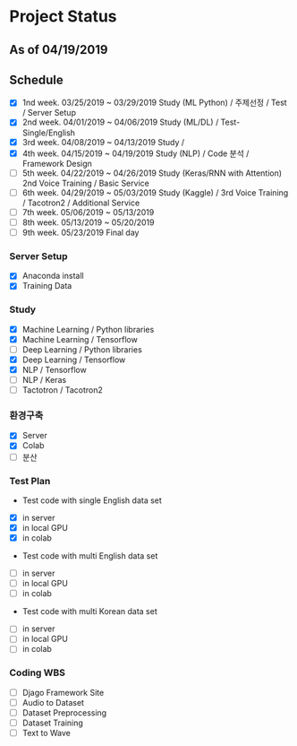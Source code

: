 # Project Status
## As of  04/19/2019 
## Schedule
- [X]   1nd week. 03/25/2019 ~ 03/29/2019 Study (ML Python) / 주제선정 /  Test /  Server Setup 
- [X]   2nd week. 04/01/2019 ~ 04/06/2019 Study (ML/DL) / Test- Single/English
- [X]   3rd week. 04/08/2019 ~ 04/13/2019 Study /  
- [X]   4th week. 04/15/2019 ~ 04/19/2019 Study (NLP) / Code 분석  /  Framework Design 
- [ ]   5th week. 04/22/2019 ~ 04/26/2019 Study (Keras/RNN with Attention) 2nd Voice Training / Basic Service
- [ ]   6th week. 04/29/2019 ~ 05/03/2019 Study (Kaggle) / 3rd Voice Training / Tacotron2  / Additional Service
- [ ]   7th week. 05/06/2019 ~ 05/13/2019 
- [ ]   8th week. 05/13/2019 ~ 05/20/2019
- [ ]   9th week. 05/23/2019              Final day
 
### Server Setup
- [X]   Anaconda install
- [X]   Training Data

### Study
- [X]   Machine Learning / Python libraries
- [X]   Machine Learning / Tensorflow
- [ ]   Deep Learning / Python libraries
- [X]   Deep Learning / Tensorflow
- [X]   NLP / Tensorflow
- [ ]   NLP / Keras
- [ ]   Tactotron / Tacotron2

### 환경구축
- [X]   Server
- [X]   Colab
- [ ]   분산

### Test Plan
* Test code with single English data set
- [X]   in server 
- [X]   in local GPU
- [X]   in colab 

* Test code with multi English data set
- [ ]   in server
- [ ]   in local GPU
- [ ]   in colab 

* Test code with multi Korean data set
- [ ]   in server
- [ ]   in local GPU
- [ ]   in colab 

### Coding WBS
- [ ]   Djago Framework Site 
- [ ]   Audio to Dataset
- [ ]   Dataset Preprocessing
- [ ]   Dataset Training
- [ ]   Text to Wave 
